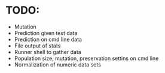 # TODO:
* Mutation
* Prediction given test data
* Prediction on cmd line data
* File output of stats
* Runner shell to gather data
* Population size, mutation, preservation settins on cmd line
* Normalization of numeric data sets
